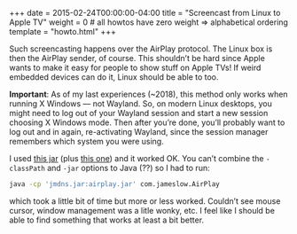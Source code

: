+++
date = 2015-02-24T00:00:00-04:00
title = "Screencast from Linux to Apple TV"
weight = 0 # all howtos have zero weight => alphabetical ordering
template = "howto.html"
+++

Such screencasting happens over the AirPlay protocol. The Linux box is then
the AirPlay sender, of course. This shouldn’t be hard since Apple wants to
make it easy for people to show stuff on Apple TVs! If weird embedded devices
can do it, Linux should be able to too.

**Important**: As of my last experiences (~2018), this method only works when
running X Windows — not Wayland. So, on modern Linux desktops, you might need
to log out of your Wayland session and start a new session choosing X Windows
mode. Then after you’re done, you’ll probably want to log out and in again,
re-activating Wayland, since the session manager remembers which system you
were using.

I used [this jar](https://github.com/jamesdlow/open-airplay/releases) (plus
[this one](https://github.com/jamesdlow/open-airplay/blob/master/Java/lib/jmdns.jar))
and it worked OK. You can’t combine the `-classPath` and `-jar` options to
Java (??) so I had to run:

```sh
java -cp 'jmdns.jar:airplay.jar' com.jameslow.AirPlay
```

which took a little bit of time but more or less worked. Couldn’t see mouse
cursor, window management was a litle wonky, etc. I feel like I should be able
to find something that works at least a bit better.
